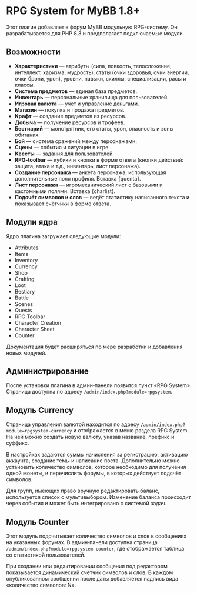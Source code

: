 # RPG System for MyBB 1.8+

Этот плагин добавляет в форум MyBB модульную RPG-систему. Он разрабатывается для PHP 8.3 и предполагает подключаемые модули.

## Возможности

- **Характеристики** — атрибуты (сила, ловкость, телосложение, интеллект,
  харизма, мудрость), статы (очки здоровья, очки энергии, очки брони, урон),
  уровни, навыки, скиллы, специализации, расы и классы.
- **Система предметов** — единая база предметов.
- **Инвентарь** — персональные хранилища для пользователей.
- **Игровая валюта** — учет и управление деньгами.
- **Магазин** — покупка и продажа предметов.
- **Крафт** — создание предметов из ресурсов.
- **Добыча** — получение ресурсов и трофеев.
- **Бестиарий** — монстрятник, его статы, урон, опасность и зоны обитания.
- **Бой** — система сражений между персонажами.
- **Сцены** — события и ситуации в игре.
- **Квесты** — задания для пользователей.
- **RPG-toolbar** — кубики и кнопки в форме ответа (кнопки действий: защита, атака и т.д., инвентарь, лист персонажа).
- **Создание персонажа** — анкета персонажа, использующая дополнительные поля профиля. Вставка {quenta}.
- **Лист персонажа** — игромеханический лист с базовыми и кастомными полями. Вставка {charlist}.
- **Подсчёт символов и слов** — ведёт статистику написанного текста и показывает счётчики в форме ответа.

## Модули ядра

Ядро плагина загружает следующие модули:

- Attributes
- Items
- Inventory
- Currency
- Shop
- Crafting
- Loot
- Bestiary
- Battle
- Scenes
- Quests
- RPG Toolbar
- Character Creation
- Character Sheet
- Counter

Документация будет расширяться по мере разработки и добавления новых модулей.

## Администрирование

После установки плагина в админ‑панели появится пункт «RPG System». Страница
доступна по адресу `/admin/index.php?module=rpgsystem`.

## Модуль Currency

Страница управления валютой находится по адресу `/admin/index.php?module=rpgsystem-currency` и отображается в меню раздела RPG System. На ней можно создать новую валюту, указав название, префикс и суффикс.

В настройках задаются суммы начисления за регистрацию, активацию аккаунта, создание темы и написание поста. Дополнительно можно установить количество символов, которое необходимо для получения одной монеты, и перечислить форумы, в которых действует подсчёт символов.

Для групп, имеющих право вручную редактировать баланс, используется список с мультивыбором. Изменение баланса происходит через события и может быть интегрировано с системой задач.

## Модуль Counter

Этот модуль подсчитывает количество символов и слов в сообщениях на указанных форумах. В админ‑панели доступна страница `/admin/index.php?module=rpgsystem-counter`, где отображается таблица со статистикой пользователей.

При создании или редактировании сообщения под редактором показывается динамический счётчик символов и слов. В каждом опубликованном сообщении после даты добавляется надпись вида «количество символов: N».
